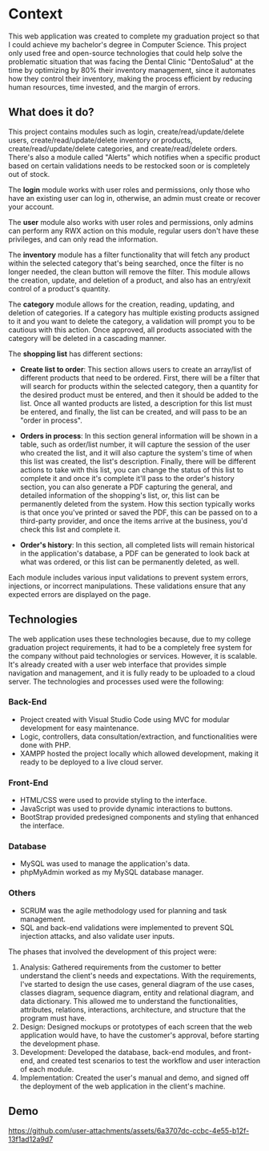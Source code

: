 # Context
This web application was created to complete my graduation project so that I could achieve my bachelor's degree in Computer Science. This project only used free and open-source technologies that could help solve the problematic situation that was facing the Dental Clinic "DentoSalud" at the time by optimizing by 80% their inventory management, since it automates how they control their inventory, making the process efficient by reducing human resources, time invested, and the margin of errors. 

## What does it do?

This project contains modules such as login, create/read/update/delete users, create/read/update/delete inventory or products, create/read/update/delete categories, and create/read/delete orders. There's also a module called "Alerts" which notifies when a specific product based on certain validations needs to be restocked soon or is completely out of stock.

The **login** module works with user roles and permissions, only those who have an existing user can log in, otherwise, an admin must create or recover your account.

The **user** module also works with user roles and permissions, only admins can perform any RWX action on this module, regular users don't have these privileges, and can only read the information.

The **inventory** module has a filter functionality that will fetch any product within the selected category that's being searched, once the filter is no longer needed, the clean button will remove the filter. This module allows the creation, update, and deletion of a product, and also has an entry/exit control of a product's quantity.

The **category** module allows for the creation, reading, updating, and deletion of categories. If a category has multiple existing products assigned to it and you want to delete the category, a validation will prompt you to be cautious with this action. Once approved, all products associated with the category will be deleted in a cascading manner.

The **shopping list** has different sections:
  - **Create list to order**: This section allows users to create an array/list of different products that need to be ordered. First, there will be a filter that will search for products within the selected category, then a quantity for the desired product must be entered, and then it should be added to the list. Once all wanted products are listed, a description for this list must be entered, and finally, the list can be created, and will pass to be an "order in process".
    
  - **Orders in process**: In this section general information will be shown in a table, such as order/list number, it will capture the session of the user who created the list, and it will also capture the system's time of when this list was created, the list's description. Finally, there will be different actions to take with this list, you can change the status of this list to complete it and once it's complete it'll pass to the order's history section, you can also generate a PDF capturing the general, and detailed information of the shopping's list, or, this list can be permanently deleted from the system. How this section typically works is that once you've printed or saved the PDF, this can be passed on to a third-party provider, and once the items arrive at the business, you'd check this list and complete it.
    
  - **Order's history**: In this section, all completed lists will remain historical in the application's database, a PDF can be generated to look back at what was ordered, or this list can be permanently deleted, as well.

Each module includes various input validations to prevent system errors, injections, or incorrect manipulations. These validations ensure that any expected errors are displayed on the page.

## Technologies

The web application uses these technologies because, due to my college graduation project requirements, it had to be a completely free system for the company without paid technologies or services. However, it is scalable. It's already created with a user web interface that provides simple navigation and management, and it is fully ready to be uploaded to a cloud server. The technologies and processes used were the following:

### Back-End
  - Project created with Visual Studio Code using MVC for modular development for easy maintenance.
  - Logic, controllers, data consultation/extraction, and functionalities were done with PHP.
  - XAMPP hosted the project locally which allowed development, making it ready to be deployed to a live cloud server.

### Front-End 
  - HTML/CSS were used to provide styling to the interface.
  - JavaScript was used to provide dynamic interactions to buttons.
  - BootStrap provided predesigned components and styling that enhanced the interface.

### Database
  - MySQL was used to manage the application's data.
  - phpMyAdmin worked as my MySQL database manager.

### Others
  - SCRUM was the agile methodology used for planning and task management.
  - SQL and back-end validations were implemented to prevent SQL injection attacks, and also validate user inputs.

The phases that involved the development of this project were:
1. Analysis: Gathered requirements from the customer to better understand the client's needs and expectations. With the requirements, I've started to design the use cases, general diagram of the use cases, classes diagram, sequence diagram, entity and relational diagram, and data dictionary. This allowed me to understand the functionalities, attributes, relations, interactions, architecture, and structure that the program must have.
2. Design: Designed mockups or prototypes of each screen that the web application would have, to have the customer's approval, before starting the development phase.
3. Development: Developed the database, back-end modules, and front-end, and created test scenarios to test the workflow and user interaction of each module. 
4. Implementation: Created the user's manual and demo, and signed off the deployment of the web application in the client's machine.

## Demo

https://github.com/user-attachments/assets/6a3707dc-ccbc-4e55-b12f-13f1ad12a9d7




